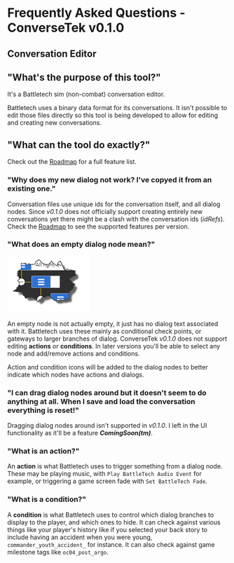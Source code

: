 # Frequently Asked Questions - ConverseTek v0.1.0

## Conversation Editor

## "What's the purpose of this tool?"

It's a Battletech sim (non-combat) conversation editor.

Battletech uses a binary data format for its conversations. It isn't possible to edit those files directly so this tool is being developed to allow for editing and creating new conversations.

## "What can the tool do exactly?"

Check out the [Roadmap](https://github.com/CWolfs/ConverseTek/#roadmap) for a full feature list.

### "Why does my new dialog not work? I've copyed it from an existing one."

Conversation files use unique ids for the conversation itself, and all dialog nodes. Since _v0.1.0_ does not officially support creating entirely new conversations yet
there might be a clash with the conversation ids (_idRefs_). Check the [Roadmap](https://github.com/CWolfs/ConverseTek/#roadmap) to see the supported features per version.

### "What does an empty dialog node mean?"

![Conversation Empty Node](./images/conversation-empty-node.png)

An empty node is not actually empty, it just has no dialog text associated with it. Battletech uses these mainly as conditional check points, or gateways to larger
branches of dialog. ConverseTek _v0.1.0_ does not support editing **actions** or **conditions**. In later versions you'll be able to select any node
and add/remove actions and conditions.

Action and condition icons will be added to the dialog nodes to better indicate which nodes have actions and dialogs.

### "I can drag dialog nodes around but it doesn't seem to do anything at all. When I save and load the conversation everything is reset!"

Dragging dialog nodes around isn't supported in _v0.1.0_. I left in the UI functionality as it'll be a feature **_ComingSoon(tm)_**.

### "What is an action?"

An **action** is what Battletech uses to trigger something from a dialog node. These may be playing music, with `Play BattleTech Audio Event` for example, or triggering a
game screen fade with `Set BattleTech Fade`.

### "What is a condition?"

A **condition** is what Battletech uses to control which dialog branches to display to the player, and which ones to hide. It can check against various things like
your player's history like if you selected your back story to include having an accident when you were young, `commander_youth_accident_` for instance. It can
also check against game milestone tags like `oc04_post_argo`.
